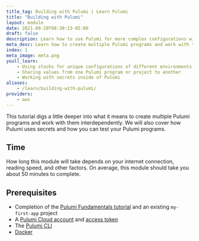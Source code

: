 ```yaml
---
title_tag: Building with Pulumi | Learn Pulumi
title: "Building with Pulumi"
layout: module
date: 2021-09-20T08:30:13-05:00
draft: false
description: Learn how to use Pulumi for more complex configurations with multiple environments.
meta_desc: Learn how to create multiple Pulumi programs and work with them interdependently with this tutorial.
index: 1
meta_image: meta.png
youll_learn:
    - Using stacks for unique configurations of different environments
    - Sharing values from one Pulumi program or project to another
    - Working with secrets inside of Pulumi
aliases:
    - /learn/building-with-pulumi/
providers:
    - aws
---
```


This tutorial digs a little deeper into what it means to create multiple Pulumi programs and work with them interdependently. We will also cover how Pulumi uses secrets and how you can test your Pulumi programs.

## Time

How long this module will take depends on your internet connection, reading speed, and other factors. On average, this module should take you about 50 minutes to complete.

## Prerequisites

- Completion of the [Pulumi Fundamentals tutorial](/tutorials/pulumi-fundamentals/) and an existing `my-first-app` project
- A [Pulumi Cloud account](https://app.pulumi.com/signup) and [access token](/docs/pulumi-cloud/accounts#access-tokens)
- The [Pulumi CLI](/docs/install/)
- [Docker](https://docs.docker.com/get-docker/)
